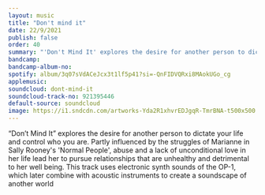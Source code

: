 ```yaml
---
layout: music
title: "Don't mind it"
date: 22/9/2021
publish: false
order: 40
summary: "'Don't Mind It' explores the desire for another person to dictate your life and control who you are."
bandcamp: 
bandcamp-album-no:
spotify: album/3q07sVdACeJcx3t1lf5p41?si=-QnFIDVQRxi8MAokUGo_cg 
applemusic: 
soundcloud: dont-mind-it
soundcloud-track-no: 921395446
default-source: soundcloud
image: https://i1.sndcdn.com/artworks-Yda2R1xhvrEDJgqR-TmrBNA-t500x500.jpg
---
```


&ldquo;Don&rsquo;t Mind It&rdquo; explores the desire for another person to dictate your life and control who you are. Partly influenced by the struggles of Marianne in Sally Rooney's 'Normal People', abuse and a lack of unconditional love in her life lead her to pursue relationships that are unhealthy and detrimental to her well being. This track uses electronic synth sounds of the OP-1, which later combine with acoustic instruments to create a soundscape of another world
